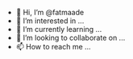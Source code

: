 - 👋 Hi, I’m @fatmaade
- 👀 I’m interested in ...
- 🌱 I’m currently learning ...
- 💞️ I’m looking to collaborate on ...
- 📫 How to reach me ...

<!---
fatmaade/fatmaade is a ✨ special ✨ repository because its `README.md` (this file) appears on your GitHub profile.
You can click the Preview link to take a look at your changes.
--->
